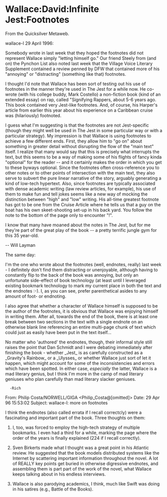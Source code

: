 
# Wallace:David:Infinite Jest:Footnotes

From the Quicksilver Metaweb.

wallace-l 29 April 1996:

Somebody wrote in last week that they hoped the footnotes did not represent
Wallace simply "letting himself go." Our friend Steely from (and on) the
Pynchon List also noted last week that the Village Voice Literary Supplement
contained a review penned by DFW that contained more of his "annoying" or
"distracting" (something like that) footnotes.

I thought I'd note that Wallace has been sort of testing out his use of
footnotes in the manner they're used in The Jest for a while now. He co-wrote
(with his college buddy, Mark Costello) a non-fiction book (kind of an extended
essay) on rap, called "Signifying Rappers, about 5-6 years ago. This book
contained very Jest-like footnotes. And, of course, his Harper's article from
earlier this year about his experience on a Caribbean cruise was (hilariously)
footnoted.

I guess what I'm suggesting is that the footnotes are not Jest-specific (though
they might well be used in The Jest in some particular way or with a particular
strategy). My impression is that Wallace is using footnotes to achieve a few
different ends. First, they allow him to "go on" about something in greater
detail without disrupting the flow of the "main text" itself. I realize that
many would say that this is precisely what interrupts the text, but this seems
to be a way of making some of his flights of fancy kinda "optional" for the
reader -- and it certainly makes the order in which you get to these byways
optional. Since the footnotes often cross-reference you to other notes or to
other points of intersection with the main text, they also serve to subvert the
pure linear narrative of the story, arguably generating a kind of low-tech
hypertext. Also, since footnotes are typically associated with dense academic
writing (law review articles, for example), his use of them to make fun and tell
jokes seems like a new way of mocking the distinction between "high" and "low"
writing. His all-time greatest footnote has got to be one from the Cruise
Article where he tells us that a guy on the boat has his own skeet-shooting
set-up in his back yard. You follow the note to the bottom of the page only to
encounter "!".

I know that many have moaned about the notes in The Jest, but for me they're
part of the great play of the book -- a pretty terrific jungle gym for this 35
year-old.

-- Will Layman


The same day:

I'm the one who wrote about the footnotes (well, endnotes, really) last 
week - I definitely don't find them distracting or unenjoyable, although 
having to constantly flip to the back of the book was annoying, but only 
an unfortunate side-effect of book technology (at least until I leveraged 
existing bookmark technology to mark my current place in both the text 
and the endnotes :-). I, as you can see, prefer parenthetical asides to 
any amount of foot- or endnoting.

I also agree that whether a character of Wallace himself is supposed to 
be the author of the footnotes, it is obvious that Wallace was enjoying 
himself in writing them. After all, towards the end of the book, there 
is at least one break between two sections in the text with a single 
endnote on an otherwise blank line referencing an entire multi-page chunk 
of text which could just as easily have been put in the text itself...

No matter who 'authored' the endnotes, though, their informal style still 
raises the point that Dan Schmidt and I were debating immediately after 
finishing the book - whether \_Jest\_ is as carefully constructed as a 
\_Gravity's Rainbow\_ or a \_Ulysses\_ or whether Wallace just sort of let it 
happen, which might account for some of the inconsistencies and errors 
which have been spotted. In either case, *especially* the latter, 
Wallace is a mad literary genius, but I think I'm more in the camp of mad 
literary geniuses who plan carefully than mad literary slacker geniuses. 


```
  -Rich

```

From: Philip Costa/NORWELL/GIGA <Philip\_Costa@[omitted]> 
Date: 29 Apr 96 15:53:02 
Subject: wallace-l: more on footnotes 


I think the endnotes (also called errata if I recall correctcly) were a 
fascinating and important part of the book. Three thoughts on them:

1) I, too, was forced to employ the high-tech strategy of multiple bookmarks. I 
even had a third for a while, marking the page where the order of the years is 
finally explained (224 if I recall correctly).

2) Sven Birkerts made what I thought was a great point in his Atlantic review. 
He suggested that the book models distributed systems like the Internet by 
scattering important information throughout the novel. A lot of REALLY key 
points get buried in otherwise digressive endnotes, and assembling them is part 
part of the work of the novel, what Wallace keeps talking about in his endless 
interviews.

3) Wallace is also parodying academics, I think, much like Swift was doing in 
his satires (e.g., Battle of the Books).
